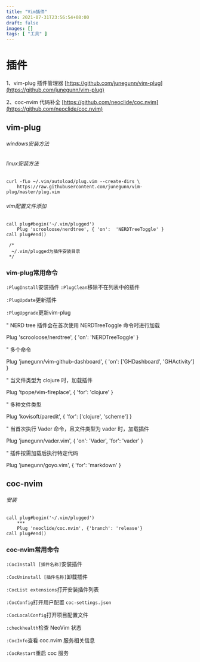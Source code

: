 ```yaml
---
title: "Vim插件"
date: 2021-07-31T23:56:54+08:00
draft: false
images: []
tags: [ "工具" ]
---
```


# 插件
1、vim-plug 插件管理器 [https://github.com/junegunn/vim-plug](https://github.com/junegunn/vim-plug)

2、coc-nvim 代码补全 [https://github.com/neoclide/coc.nvim](https://github.com/neoclide/coc.nvim)

## vim-plug

###### windows安装方法

###### linux安装方法
```
curl -fLo ~/.vim/autoload/plug.vim --create-dirs \
    https://raw.githubusercontent.com/junegunn/vim-plug/master/plug.vim
```
###### vim配置文件添加
```
call plug#begin('~/.vim/plugged')
    Plug 'scrooloose/nerdtree', { 'on':  'NERDTreeToggle' }
call plug#end()

 /*
  ~/.vim/plugged为插件安装目录 
 */
```

### vim-plug常用命令

```:PlugInstall```安装插件
```:PlugClean```移除不在列表中的插件

```:PlugUpdate```更新插件

```:PlugUpgrade```更新vim-plug

" NERD tree 插件会在首次使用 NERDTreeToggle 命令时进行加载

Plug 'scrooloose/nerdtree', { 'on': 'NERDTreeToggle' }

" 多个命令

Plug 'junegunn/vim-github-dashboard', { 'on': ['GHDashboard', 'GHActivity'] }

" 当文件类型为 clojure 时，加载插件

Plug 'tpope/vim-fireplace', { 'for': 'clojure' }

" 多种文件类型

Plug 'kovisoft/paredit', { 'for': ['clojure', 'scheme'] }

" 当首次执行 Vader 命令，且文件类型为 vader 时，加载插件

Plug 'junegunn/vader.vim',  { 'on': 'Vader', 'for': 'vader' }

" 插件按需加载后执行特定代码

Plug 'junegunn/goyo.vim', { 'for': 'markdown' }

## coc-nvim

###### 安装

```
call plug#begin('~/.vim/plugged')
    ***
    Plug 'neoclide/coc.nvim', {'branch': 'release'}
call plug#end()
```

### coc-nvim常用命令

```:CocInstall [插件名称]```安装插件

```:CocUninstall [插件名称]```卸载插件

```:CocList extensions```打开安装插件列表

```:CocConfig```打开用户配置 ```coc-settings.json```

```:CocLocalConfig```打开项目配置文件

```:checkhealth```检查 NeoVim 状态

```:CocInfo```查看 coc.nvim 服务相关信息

```:CocRestart```重启 coc 服务
